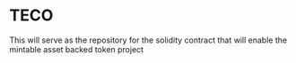 # TECO
This will serve as the repository for the solidity contract that will enable the mintable asset backed token project
